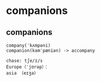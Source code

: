 # companions

## companions
```
company(ˈkʌmpəni)
companion(kəmˈpæniən) -> accompany

chase: tʃe/ɪ/s
Europe（ˈjʊrəp）：
asia （eɪʒə）

```